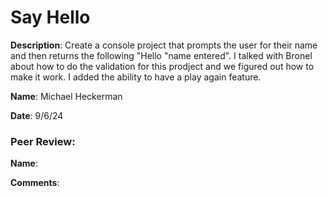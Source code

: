 # Say Hello

**Description**: Create a console project that prompts the user for their name and then returns the following "Hello "name entered".
                I talked with Bronel about how to do the validation for this prodject and we figured out how to make it work. I added the ability to have a play again feature.

**Name**: Michael Heckerman

**Date**: 9/6/24

### Peer Review:

**Name**:

**Comments**:
